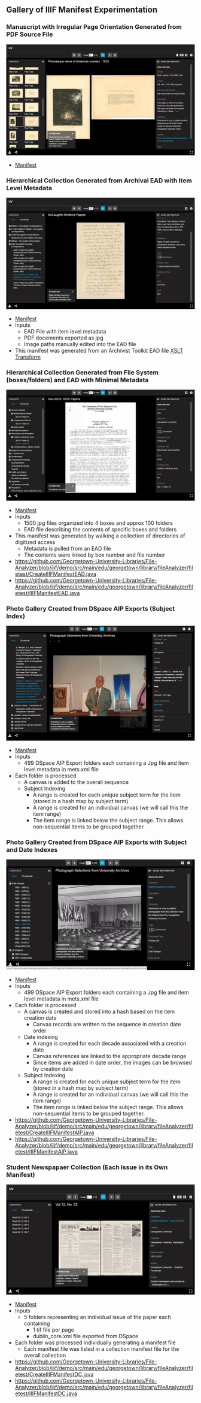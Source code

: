 ## Gallery of IIIF Manifest Experimentation

### Manuscript with Irregular Page Orientation Generated from PDF Source File
![screenshot](screenshots/loris2gen.png)

- [Manifest](burst1.json)

### Hierarchical Collection Generated from Archival EAD with Item Level Metadata

![screenshot](screenshots/ead.png)

- [Manifest](ead.json)
- Inputs 
  - EAD File with item level metadata
  - PDF docements exported as jpg
  - Image paths manually edited into the EAD file
- This manifest was generated from an Archivist Toolkit EAD file [XSLT Transform](eadConv/ead2Manifest.xsl)

### Hierarchical Collection Generated from File System (boxes/folders) and EAD with Minimal Metadata
![screenshot](screenshots/ead2.png)

- [Manifest](ead2.json)
- Inputs
  - 1500 jpg files organized into 4 boxes and approx 100 folders
  - EAD file describing the contents of specific boxes and folders
- This manifest was generated by walking a collection of directories of digitized access
  - Metadata is pulled from an EAD file
  - The contents were linked by box number and file number
- https://github.com/Georgetown-University-Libraries/File-Analyzer/blob/iiif/demo/src/main/edu/georgetown/library/fileAnalyzer/filetest/CreateIIIFManifestEAD.java
- https://github.com/Georgetown-University-Libraries/File-Analyzer/blob/iiif/demo/src/main/edu/georgetown/library/fileAnalyzer/filetest/IIIFManifestEAD.java 

### Photo Gallery Created from DSpace AIP Exports (Subject Index)
![screenshot](screenshots/ua_photos.png)

-  [Manifest](ua_photos.json)
- Inputs
  - 499 DSpace AIP Export folders each containing a Jpg file and item level metadata in mets.xml file
- Each folder is processed
  - A canvas is added to the overall sequence
  - Subject Indexing
    - A range is created for each unique subject term for the item (stored in a hash map by subject term)
    - A range is created for an individual canvas (we will call this the item range)
    - The item range is linked below the subject range.  This allows non-sequential items to be grouped together.

### Photo Gallery Created from DSpace AIP Exports with Subject and Date Indexes
![screenshot](screenshots/ua_photos2.png)

- [Manifest](ua_photos2.json)
- Inputs
  - 499 DSpace AIP Export folders each containing a Jpg file and item level metadata in mets.xml file
- Each folder is processed
  - A canvas is created and stored into a hash based on the item creation date
    - Canvas records are written to the sequence in creation date order  
  - Date indexing
    - A range is created for each decade associated with a creation date
    - Canvas references are linked to the appropriate decade range
    - Since items are added in date order, the images can be browsed by creation date
  - Subject Indexing
    - A range is created for each unique subject term for the item (stored in a hash map by subject term)
    - A range is created for an individual canvas (we will call this the item range)
    - The item range is linked below the subject range.  This allows non-sequential items to be grouped together.
- https://github.com/Georgetown-University-Libraries/File-Analyzer/blob/iiif/demo/src/main/edu/georgetown/library/fileAnalyzer/filetest/CreateIIIFManifestAIP.java
- https://github.com/Georgetown-University-Libraries/File-Analyzer/blob/iiif/demo/src/main/edu/georgetown/library/fileAnalyzer/filetest/IIIFManifestAIP.java 

### Student Newspapaer Collection (Each Issue in its Own Manifest)
![screenshot](screenshots/hoya.png)

- [Manifest](hoyacoll.json)
- Inputs
  - 5 folders representing an individual issue of the paper each containing
    - 1 tif file per page
    - dublin_core.xml file exported from DSpace
- Each folder was processed individually generating a manifest file
  - Each manifest file was listed in a collection manifest file for the overall collection
- https://github.com/Georgetown-University-Libraries/File-Analyzer/blob/iiif/demo/src/main/edu/georgetown/library/fileAnalyzer/filetest/CreateIIIFManifestDC.java
- https://github.com/Georgetown-University-Libraries/File-Analyzer/blob/iiif/demo/src/main/edu/georgetown/library/fileAnalyzer/filetest/IIIFManifestDC.java 
